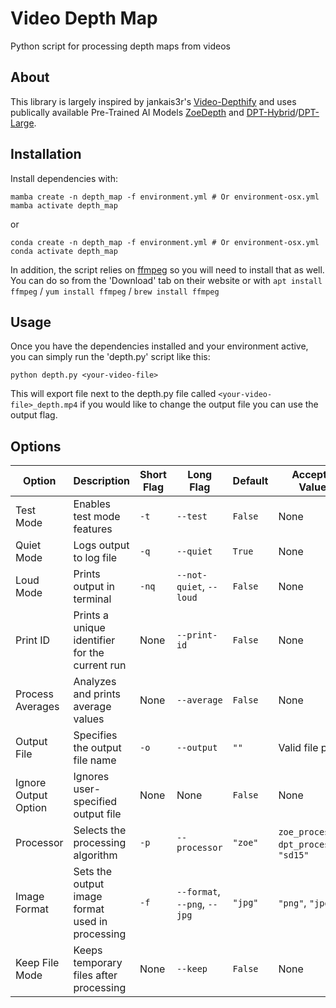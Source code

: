 # Video Depth Map
 Python script for processing depth maps from videos

## About

This library is largely inspired by jankais3r's [Video-Depthify](https://github.com/jankais3r/Video-Depthify) and uses publically available Pre-Trained AI Models [ZoeDepth](https://github.com/isl-org/ZoeDepth) and [DPT-Hybrid](https://huggingface.co/Intel/dpt-hybrid-midas)/[DPT-Large](https://huggingface.co/Intel/dpt-large).

## Installation

Install dependencies with:
```
mamba create -n depth_map -f environment.yml # Or environment-osx.yml
mamba activate depth_map
```

or

```
conda create -n depth_map -f environment.yml # Or environment-osx.yml
conda activate depth_map
```

In addition, the script relies on [ffmpeg](https://ffmpeg.org/) so you will need to install that as well. You can do so from the 'Download' tab on their website or with `apt install ffmpeg` / `yum install ffmpeg` / `brew install ffmpeg`

## Usage

Once you have the dependencies installed and your environment active, you can simply run the 'depth.py' script like this:
```
python depth.py <your-video-file>
```

This will export file next to the depth.py file called `<your-video-file>_depth.mp4` if you would like to change the output file you can use the output flag.

## Options

| Option | Description | Short Flag | Long Flag | Default | Accepted Values |
|---|---|---|---|---|---|
| Test Mode | Enables test mode features | `-t` | `--test` | `False` | None |
| Quiet Mode | Logs output to log file | `-q` | `--quiet` | `True` | None |
| Loud Mode | Prints output in terminal | `-nq` | `--not-quiet`, `--loud` | `False` | None |
| Print ID | Prints a unique identifier for the current run | None | `--print-id` | `False` | None |
| Process Averages | Analyzes and prints average values | None | `--average` | `False` | None |
| Output File | Specifies the output file name | `-o` | `--output` | `""` | Valid file path |
| Ignore Output Option | Ignores user-specified output file | None | None | `False` | None |
| Processor | Selects the processing algorithm | `-p` | `--processor` | `"zoe"` | `zoe_processors`, `dpt_processors`, `"sd15"` |
| Image Format | Sets the output image format used in processing | `-f` | `--format`, `--png`, `--jpg` | `"jpg"` | `"png"`, `"jpg"` |
| Keep File Mode | Keeps temporary files after processing | None | `--keep` | `False` | None |